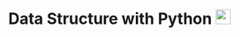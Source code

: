 # Data Structure with Python <a href="https://emoji.gg/emoji/1887_python"><img src="https://cdn3.emoji.gg/emojis/1887_python.png" width="27px" height="27px" alt="python"></a>
